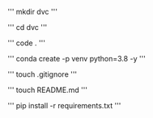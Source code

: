 '''
mkdir dvc
'''

'''
cd dvc 
'''

''' 
code . 
'''

''' 
conda create -p venv python=3.8 -y 
'''

''' 
touch .gitignore 
'''

'''
touch README.md 
'''

'''
pip install -r requirements.txt 
'''